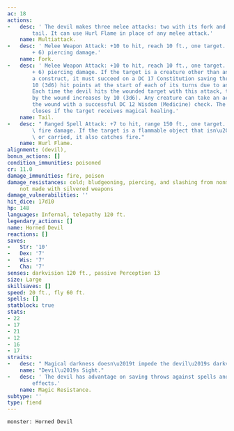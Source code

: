 ```yaml
---
ac: 18
actions:
-   desc: ' The devil makes three melee attacks: two with its fork and one with its
        tail. It can use Hurl Flame in place of any melee attack.'
    name: Multiattack.
-   desc: ' Melee Weapon Attack: +10 to hit, reach 10 ft., one target. Hit: 15 (2d8
        + 6) piercing damage.'
    name: Fork.
-   desc: ' Melee Weapon Attack: +10 to hit, reach 10 ft., one target. Hit: 10 (1d8
        + 6) piercing damage. If the target is a creature other than an undead or
        a construct, it must succeed on a DC 17 Constitution saving throw or lose
        10 (3d6) hit points at the start of each of its turns due to an infernal wound.
        Each time the devil hits the wounded target with this attack, the damage dealt
        by the wound increases by 10 (3d6). Any creature can take an action to stanch
        the wound with a successful DC 12 Wisdom (Medicine) check. The wound also
        closes if the target receives magical healing.'
    name: Tail.
-   desc: " Ranged Spell Attack: +7 to hit, range 150 ft., one target. Hit: 14 (4d6)\
        \ fire damage. If the target is a flammable object that isn\u2019t being worn\
        \ or carried, it also catches fire."
    name: Hurl Flame.
alignment: (devil),
bonus_actions: []
condition_immunities: poisoned
cr: 11.0
damage_immunities: fire, poison
damage_resistances: cold; bludgeoning, piercing, and slashing from nonmagical attacks
    not made with silvered weapons
damage_vulnerabilities: ''
hit_dice: 17d10
hp: 148
languages: Infernal, telepathy 120 ft.
legendary_actions: []
name: Horned Devil
reactions: []
saves:
-   Str: '10'
-   Dex: '7'
-   Wis: '7'
-   Cha: '7'
senses: darkvision 120 ft., passive Perception 13
size: Large
skillsaves: []
speed: 20 ft., fly 60 ft.
spells: []
statblock: true
stats:
- 22
- 17
- 21
- 12
- 16
- 17
straits:
-   desc: " Magical darkness doesn\u2019t impede the devil\u2019s darkvision."
    name: "Devil\u2019s Sight."
-   desc: ' The devil has advantage on saving throws against spells and other magical
        effects.'
    name: Magic Resistance.
subtype: ''
type: fiend
---
```

```statblock
monster: Horned Devil
```